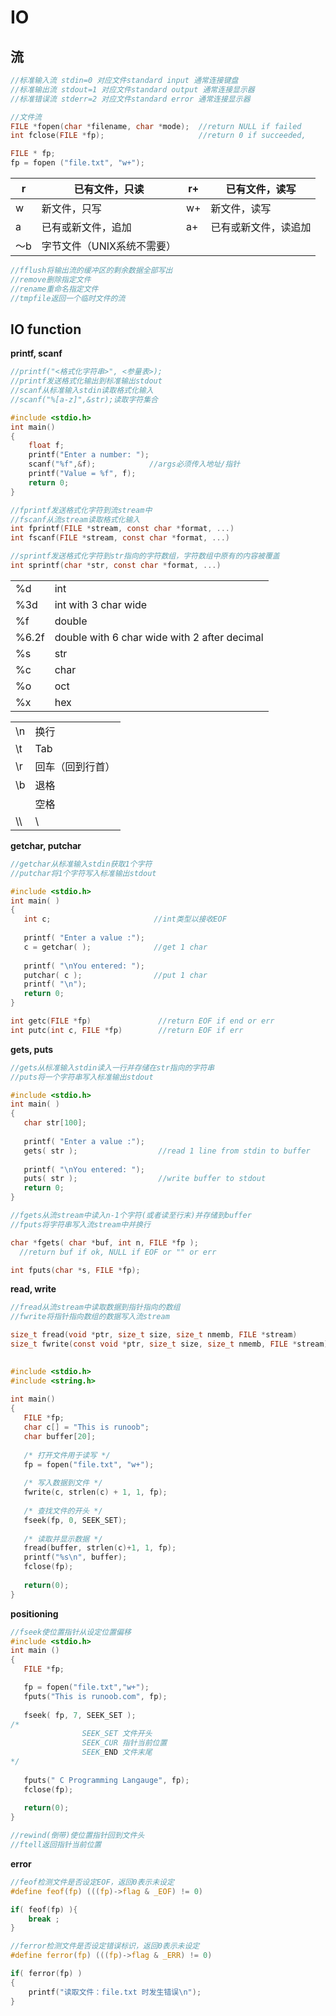 # IO

## 流

```c
//标准输入流 stdin=0 对应文件standard input 通常连接键盘
//标准输出流 stdout=1 对应文件standard output 通常连接显示器
//标准错误流 stderr=2 对应文件standard error 通常连接显示器

//文件流
FILE *fopen(char *filename, char *mode);  //return NULL if failed
int fclose(FILE *fp);                     //return 0 if succeeded, 

FILE * fp;
fp = fopen ("file.txt", "w+");
```

| r    | 已有文件，只读             | r+   | 已有文件，读写       |
| ---- | -------------------------- | ---- | -------------------- |
| w    | 新文件，只写               | w+   | 新文件，读写         |
| a    | 已有或新文件，追加         | a+   | 已有或新文件，读追加 |
| ～b  | 字节文件（UNIX系统不需要） |      |                      |

```c
//fflush将输出流的缓冲区的剩余数据全部写出
//remove删除指定文件
//rename重命名指定文件
//tmpfile返回一个临时文件的流
```



## IO function

**printf, scanf**

```C
//printf("<格式化字符串>", <参量表>);
//printf发送格式化输出到标准输出stdout
//scanf从标准输入stdin读取格式化输入
//scanf("%[a-z]",&str);读取字符集合

#include <stdio.h>
int main()
{
    float f;
    printf("Enter a number: ");
    scanf("%f",&f);            //args必须传入地址/指针
    printf("Value = %f", f);
    return 0;
}
```

```c
//fprintf发送格式化字符到流stream中
//fscanf从流stream读取格式化输入
int fprintf(FILE *stream, const char *format, ...)
int fscanf(FILE *stream, const char *format, ...)
```

```c
//sprintf发送格式化字符到str指向的字符数组，字符数组中原有的内容被覆盖
int sprintf(char *str, const char *format, ...)

```



|       |                                              |
| ----- | -------------------------------------------- |
| %d    | int                                          |
| %3d   | int with 3 char wide                         |
| %f    | double                                       |
| %6.2f | double with 6 char wide with 2 after decimal |
| %s    | str                                          |
| %c    | char                                         |
| %o    | oct                                          |
| %x    | hex                                          |

|      |                  |
| ---- | ---------------- |
| \n   | 换行             |
| \t   | Tab              |
| \r   | 回车（回到行首） |
| \b   | 退格             |
|      | 空格             |
| \\\  | \                |



**getchar, putchar**

```c
//getchar从标准输入stdin获取1个字符
//putchar将1个字符写入标准输出stdout

#include <stdio.h>
int main( )
{
   int c;                       //int类型以接收EOF
 
   printf( "Enter a value :");
   c = getchar( );              //get 1 char
 
   printf( "\nYou entered: ");
   putchar( c );                //put 1 char
   printf( "\n");
   return 0;
}
```

```c
int getc(FILE *fp)               //return EOF if end or err
int putc(int c, FILE *fp)        //return EOF if err
```



**gets, puts**

```c
//gets从标准输入stdin读入一行并存储在str指向的字符串
//puts将一个字符串写入标准输出stdout

#include <stdio.h>
int main( )
{
   char str[100];
 
   printf( "Enter a value :");
   gets( str );                  //read 1 line from stdin to buffer
 
   printf( "\nYou entered: ");
   puts( str );                  //write buffer to stdout
   return 0;
}
```

```c
//fgets从流stream中读入n-1个字符(或者读至行末)并存储到buffer
//fputs将字符串写入流stream中并换行

char *fgets( char *buf, int n, FILE *fp );
  //return buf if ok, NULL if EOF or "" or err

int fputs(char *s, FILE *fp);
```



**read, write**

```c
//fread从流stream中读取数据到指针指向的数组
//fwrite将指针指向数组的数据写入流stream

size_t fread(void *ptr, size_t size, size_t nmemb, FILE *stream)
size_t fwrite(const void *ptr, size_t size, size_t nmemb, FILE *stream)
    

#include <stdio.h>
#include <string.h>
 
int main()
{
   FILE *fp;
   char c[] = "This is runoob";
   char buffer[20];
 
   /* 打开文件用于读写 */
   fp = fopen("file.txt", "w+");
 
   /* 写入数据到文件 */
   fwrite(c, strlen(c) + 1, 1, fp);
 
   /* 查找文件的开头 */
   fseek(fp, 0, SEEK_SET);
 
   /* 读取并显示数据 */
   fread(buffer, strlen(c)+1, 1, fp);
   printf("%s\n", buffer);
   fclose(fp);
   
   return(0);
}
```



**positioning**

```c
//fseek使位置指针从设定位置偏移
#include <stdio.h>
int main ()
{
   FILE *fp;

   fp = fopen("file.txt","w+");
   fputs("This is runoob.com", fp);
  
   fseek( fp, 7, SEEK_SET );
/*
                SEEK_SET 文件开头
                SEEK_CUR 指针当前位置
                SEEK_END 文件末尾
*/
   
   fputs(" C Programming Langauge", fp);
   fclose(fp);
   
   return(0);
}
```

```c
//rewind(倒带)使位置指针回到文件头
//ftell返回指针当前位置
```



**error**

```c
//feof检测文件是否设定EOF，返回0表示未设定
#define feof(fp) (((fp)->flag & _EOF) != 0)

if( feof(fp) ){ 
    break ;
}

//ferror检测文件是否设定错误标识，返回0表示未设定
#define ferror(fp) (((fp)->flag & _ERR) != 0)

if( ferror(fp) )
{
    printf("读取文件：file.txt 时发生错误\n");
}
```

